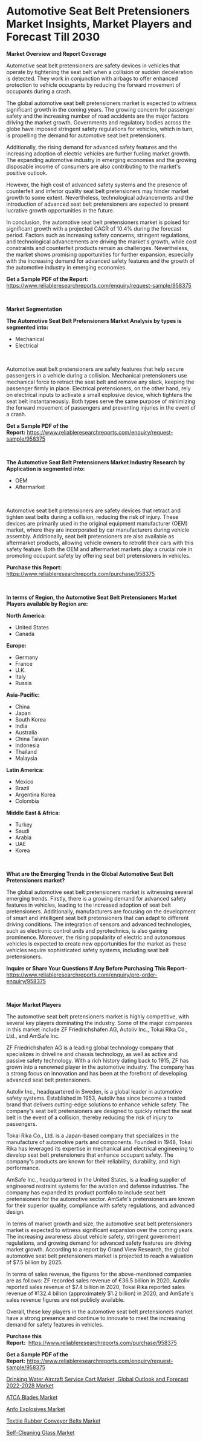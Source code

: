 <p><h1>Automotive Seat Belt Pretensioners Market Insights, Market Players and Forecast Till 2030</h1></p><p><strong>Market Overview and Report Coverage</strong></p>
<p><p>Automotive seat belt pretensioners are safety devices in vehicles that operate by tightening the seat belt when a collision or sudden deceleration is detected. They work in conjunction with airbags to offer enhanced protection to vehicle occupants by reducing the forward movement of occupants during a crash.</p><p>The global automotive seat belt pretensioners market is expected to witness significant growth in the coming years. The growing concern for passenger safety and the increasing number of road accidents are the major factors driving the market growth. Governments and regulatory bodies across the globe have imposed stringent safety regulations for vehicles, which in turn, is propelling the demand for automotive seat belt pretensioners.</p><p>Additionally, the rising demand for advanced safety features and the increasing adoption of electric vehicles are further fueling market growth. The expanding automotive industry in emerging economies and the growing disposable income of consumers are also contributing to the market's positive outlook.</p><p>However, the high cost of advanced safety systems and the presence of counterfeit and inferior quality seat belt pretensioners may hinder market growth to some extent. Nevertheless, technological advancements and the introduction of advanced seat belt pretensioners are expected to present lucrative growth opportunities in the future.</p><p>In conclusion, the automotive seat belt pretensioners market is poised for significant growth with a projected CAGR of 10.4% during the forecast period. Factors such as increasing safety concerns, stringent regulations, and technological advancements are driving the market's growth, while cost constraints and counterfeit products remain as challenges. Nevertheless, the market shows promising opportunities for further expansion, especially with the increasing demand for advanced safety features and the growth of the automotive industry in emerging economies.</p></p>
<p><strong>Get a Sample PDF of the Report:</strong> <a href="https://www.reliableresearchreports.com/enquiry/request-sample/958375">https://www.reliableresearchreports.com/enquiry/request-sample/958375</a></p>
<p>&nbsp;</p>
<p><strong>Market Segmentation</strong></p>
<p><strong>The Automotive Seat Belt Pretensioners Market Analysis by types is segmented into:</strong></p>
<p><ul><li>Mechanical</li><li>Electrical</li></ul></p>
<p>&nbsp;</p>
<p><p>Automotive seat belt pretensioners are safety features that help secure passengers in a vehicle during a collision. Mechanical pretensioners use mechanical force to retract the seat belt and remove any slack, keeping the passenger firmly in place. Electrical pretensioners, on the other hand, rely on electrical inputs to activate a small explosive device, which tightens the seat belt instantaneously. Both types serve the same purpose of minimizing the forward movement of passengers and preventing injuries in the event of a crash.</p></p>
<p><strong>Get a Sample PDF of the Report:</strong>&nbsp;<a href="https://www.reliableresearchreports.com/enquiry/request-sample/958375">https://www.reliableresearchreports.com/enquiry/request-sample/958375</a></p>
<p>&nbsp;</p>
<p><strong>The Automotive Seat Belt Pretensioners Market Industry Research by Application is segmented into:</strong></p>
<p><ul><li>OEM</li><li>Aftermarket</li></ul></p>
<p>&nbsp;</p>
<p><p>Automotive seat belt pretensioners are safety devices that retract and tighten seat belts during a collision, reducing the risk of injury. These devices are primarily used in the original equipment manufacturer (OEM) market, where they are incorporated by car manufacturers during vehicle assembly. Additionally, seat belt pretensioners are also available as aftermarket products, allowing vehicle owners to retrofit their cars with this safety feature. Both the OEM and aftermarket markets play a crucial role in promoting occupant safety by offering seat belt pretensioners in vehicles.</p></p>
<p><strong>Purchase this Report:</strong>&nbsp; <a href="https://www.reliableresearchreports.com/purchase/958375">https://www.reliableresearchreports.com/purchase/958375</a></p>
<p>&nbsp;</p>
<p><strong>In terms of Region, the Automotive Seat Belt Pretensioners Market Players available by Region are:</strong></p>
<p>
    <p> <strong> North America: </strong>
        <ul>
            <li>United States</li>
            <li>Canada</li>
        </ul>
        </p> 
    <p> <strong> Europe: </strong>
        <ul>
            <li>Germany</li>
            <li>France</li>
            <li>U.K.</li>
            <li>Italy</li>
            <li>Russia</li>
        </ul>
        </p> 
    <p> <strong> Asia-Pacific: </strong>
        <ul>
            <li>China</li>
            <li>Japan</li>
            <li>South Korea</li>
            <li>India</li>
            <li>Australia</li>
            <li>China Taiwan</li>
            <li>Indonesia</li>
            <li>Thailand</li>
            <li>Malaysia</li>
        </ul>
        </p> 
    <p> <strong> Latin America: </strong>
        <ul>
            <li>Mexico</li>
            <li>Brazil</li>
            <li>Argentina Korea</li>
            <li>Colombia</li>
        </ul>
        </p> 
    <p> <strong> Middle East & Africa: </strong>
        <ul>
            <li>Turkey</li>
            <li>Saudi</li>
            <li>Arabia</li>
            <li>UAE</li>
            <li>Korea</li>
        </ul>
    </p>
    </p>
<p>&nbsp;</p>
<p><strong>What are the Emerging Trends in the Global Automotive Seat Belt Pretensioners market?</strong></p>
<p><p>The global automotive seat belt pretensioners market is witnessing several emerging trends. Firstly, there is a growing demand for advanced safety features in vehicles, leading to the increased adoption of seat belt pretensioners. Additionally, manufacturers are focusing on the development of smart and intelligent seat belt pretensioners that can adapt to different driving conditions. The integration of sensors and advanced technologies, such as electronic control units and pyrotechnics, is also gaining prominence. Moreover, the rising popularity of electric and autonomous vehicles is expected to create new opportunities for the market as these vehicles require sophisticated safety systems, including seat belt pretensioners.</p></p>
<p><strong>Inquire or Share Your Questions If Any Before Purchasing This Report</strong>- <a href="https://www.reliableresearchreports.com/enquiry/pre-order-enquiry/958375">https://www.reliableresearchreports.com/enquiry/pre-order-enquiry/958375</a></p>
<p>&nbsp;</p>
<p><strong>Major Market Players</strong></p>
<p><p>The automotive seat belt pretensioners market is highly competitive, with several key players dominating the industry. Some of the major companies in this market include ZF Friedrichshafen AG, Autoliv Inc., Tokai Rika Co., Ltd., and AmSafe Inc. </p><p>ZF Friedrichshafen AG is a leading global technology company that specializes in driveline and chassis technology, as well as active and passive safety technology. With a rich history dating back to 1915, ZF has grown into a renowned player in the automotive industry. The company has a strong focus on innovation and has been at the forefront of developing advanced seat belt pretensioners. </p><p>Autoliv Inc., headquartered in Sweden, is a global leader in automotive safety systems. Established in 1953, Autoliv has since become a trusted brand that delivers cutting-edge solutions to enhance vehicle safety. The company's seat belt pretensioners are designed to quickly retract the seat belt in the event of a collision, thereby reducing the risk of injury to passengers.</p><p>Tokai Rika Co., Ltd. is a Japan-based company that specializes in the manufacture of automotive parts and components. Founded in 1948, Tokai Rika has leveraged its expertise in mechanical and electrical engineering to develop seat belt pretensioners that enhance occupant safety. The company's products are known for their reliability, durability, and high performance.</p><p>AmSafe Inc., headquartered in the United States, is a leading supplier of engineered restraint systems for the aviation and defense industries. The company has expanded its product portfolio to include seat belt pretensioners for the automotive sector. AmSafe's pretensioners are known for their superior quality, compliance with safety regulations, and advanced design.</p><p>In terms of market growth and size, the automotive seat belt pretensioners market is expected to witness significant expansion over the coming years. The increasing awareness about vehicle safety, stringent government regulations, and growing demand for advanced safety features are driving market growth. According to a report by Grand View Research, the global automotive seat belt pretensioners market is projected to reach a valuation of $7.5 billion by 2025.</p><p>In terms of sales revenue, the figures for the above-mentioned companies are as follows: ZF recorded sales revenue of €36.5 billion in 2020, Autoliv reported sales revenue of $7.4 billion in 2020, Tokai Rika reported sales revenue of ¥132.4 billion (approximately $1.2 billion) in 2020, and AmSafe's sales revenue figures are not publicly available.</p><p>Overall, these key players in the automotive seat belt pretensioners market have a strong presence and continue to innovate to meet the increasing demand for safety features in vehicles.</p></p>
<p><strong>Purchase this Report:</strong>&nbsp;&nbsp;<a href="https://www.reliableresearchreports.com/purchase/958375">https://www.reliableresearchreports.com/purchase/958375</a></p>
<p></p>
<p><strong>Get a Sample PDF of the Report:</strong>&nbsp;<a href="https://www.reliableresearchreports.com/enquiry/request-sample/958375">https://www.reliableresearchreports.com/enquiry/request-sample/958375</a></p>
<p><p><a href="https://issuu.com/reportprime-2/docs/drinking-water-aircraft-service-cart-market-global?fr=xKAE9_zU1NQ">Drinking Water Aircraft Service Cart Market, Global Outlook and Forecast 2022-2028 Market</a></p><p><a href="https://www.reportprime.com/atca-blades-r2007">ATCA Blades Market</a></p><p><a href="https://www.linkedin.com/pulse/anfo-explosives-market-size-2023-2030-global-industrial-530le/">Anfo Explosives Market</a></p><p><a href="https://medium.com/@klrahulrp23/textile-rubber-conveyor-belts-market-size-growth-forecast-2023-2030-fcc5cd9cfb7a">Textile Rubber Conveyor Belts Market</a></p><p><a href="https://github.com/RoccoManning/Market-Research-Report-List-1/blob/main/self-cleaning-glass-market.md">Self-Cleaning Glass Market</a></p></p>